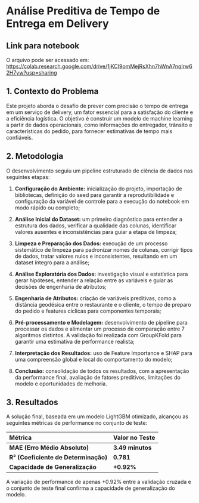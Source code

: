 # Análise Preditiva de Tempo de Entrega em Delivery

## Link para notebook
O arquivo pode ser acessado em: https://colab.research.google.com/drive/1jKCI9omMejRsXhn7hWnA7nqIrw62H7yw?usp=sharing

## 1. Contexto do Problema
Este projeto aborda o desafio de prever com precisão o tempo de entrega em um serviço de delivery, um fator essencial para a satisfação do cliente e a eficiência logística. O objetivo é construir um modelo de machine learning a partir de dados operacionais, como informações do entregador, trânsito e características do pedido, para fornecer estimativas de tempo mais confiáveis.


## 2. Metodologia
O desenvolvimento seguiu um pipeline estruturado de ciência de dados nas seguintes etapas:
  1. **Configuração do Ambiente:** inicialização do projeto, importação de bibliotecas, definição do seed para garantir a reprodutibilidade e configuração da variável de controle para a execução do notebook em modo rápido ou completo;

  2. **Análise Inicial do Dataset:** um primeiro diagnóstico para entender a estrutura dos dados, verificar a qualidade das colunas, identificar valores ausentes e inconsistências para guiar a etapa de limpeza;
  
  3. **Limpeza e Preparação dos Dados:** execução de um processo sistemático de limpeza para padronizar nomes de colunas, corrigir tipos de dados, tratar valores nulos e inconsistentes, resultando em um dataset íntegro para a análise;
  
  4. **Análise Exploratória dos Dados:** investigação visual e estatística para gerar hipóteses, entender a relação entre as variáveis e guiar as decisões de engenharia de atributos;
  
  5. **Engenharia de Atributos:** criação de variáveis preditivas, como a distância geodésica entre o restaurante e o cliente, o tempo de preparo do pedido e features cíclicas para componentes temporais;
  
  6. **Pré-processamento e Modelagem:** desenvolvimento de pipeline para processar os dados e alimentar um processo de comparação entre 7 algoritmos distintos. A validação foi realizada com GroupKFold para garantir uma estimativa de performance realista;
  
  7. **Interpretação dos Resultados:** uso de Feature Importance e SHAP para uma compreensão global e local do comportamento do modelo;
  
  8. **Conclusão:** consolidação de todos os resultados, com a apresentação da performance final, avaliação de fatores preditivos, limitações do modelo e oportunidades de melhoria.

  
## 3. Resultados
A solução final, baseada em um modelo LightGBM otimizado, alcançou as seguintes métricas de performance no conjunto de teste:

| Métrica | Valor no Teste |
| :--- | :--- |
| **MAE (Erro Médio Absoluto)** | **3.49 minutos** |
| **R² (Coeficiente de Determinação)** | **0.781** |
| **Capacidade de Generalização** | **+0.92%** |

A variação de performance de apenas +0.92% entre a validação cruzada e o conjunto de teste final confirma a capacidade de generalização do modelo.
